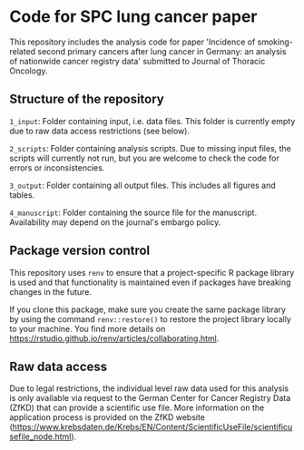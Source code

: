# Code for SPC lung cancer paper
This repository includes the analysis code for paper 'Incidence of smoking-related second primary cancers after lung cancer in Germany: an analysis of nationwide cancer registry data' submitted to Journal of Thoracic Oncology.


## Structure of the repository

`1_input`: Folder containing input, i.e. data files. This folder is currently empty due to raw data access restrictions (see below).

`2_scripts`: Folder containing analysis scripts. Due to missing input files, the scripts will currently not run, but you are welcome to check the code for errors or inconsistencies.

`3_output`: Folder containing all output files. This includes all figures and tables.

`4_manuscript`: Folder containing the source file for the manuscript. Availability may depend on the journal's embargo policy.


## Package version control

This repository uses `renv` to ensure that a project-specific R package library is used and that functionality is maintained even if packages have breaking changes in the future.

If you clone this package, make sure you create the same package library by using the command `renv::restore()` to restore the project library locally to your machine.
You find more details on https://rstudio.github.io/renv/articles/collaborating.html. 


## Raw data access

Due to legal restrictions, the individual level raw data used for this analysis is only available via request to the German Center for Cancer Registry Data (ZfKD) that can provide a scientific use file.
More information on the application process is provided on the ZfKD website (https://www.krebsdaten.de/Krebs/EN/Content/ScientificUseFile/scientificusefile_node.html).


